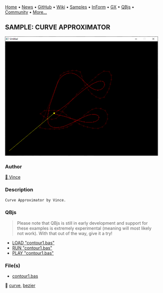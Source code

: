 [Home](https://qb64.com) • [News](../../news.md) • [GitHub](https://github.com/QB64Official/qb64) • [Wiki](https://github.com/QB64Official/qb64/wiki) • [Samples](../../samples.md) • [InForm](../../inform.md) • [GX](../../gx.md) • [QBjs](../../qbjs.md) • [Community](../../community.md) • [More...](../../more.md)

## SAMPLE: CURVE APPROXIMATOR

![screenshot.png](img/screenshot.png)

### Author

[🐝 Vince](../vince.md) 

### Description

```text
Curve Approximator by Vince.
```

### QBjs

> Please note that QBjs is still in early development and support for these examples is extremely experimental (meaning will most likely not work). With that out of the way, give it a try!

* [LOAD "contour1.bas"](https://v6p9d9t4.ssl.hwcdn.net/html/5963335/index.html?src=https://qb64.com/samples/curve-approximator/src/contour1.bas)
* [RUN "contour1.bas"](https://v6p9d9t4.ssl.hwcdn.net/html/5963335/index.html?mode=auto&src=https://qb64.com/samples/curve-approximator/src/contour1.bas)
* [PLAY "contour1.bas"](https://v6p9d9t4.ssl.hwcdn.net/html/5963335/index.html?mode=play&src=https://qb64.com/samples/curve-approximator/src/contour1.bas)

### File(s)

* [contour1.bas](src/contour1.bas)

🔗 [curve](../curve.md), [bezier](../bezier.md)
